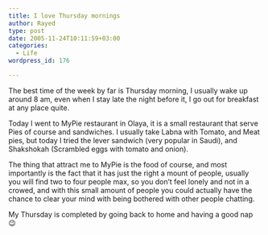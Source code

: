 ```yaml
---
title: I love Thursday mornings
author: Rayed
type: post
date: 2005-11-24T10:11:59+03:00
categories:
  - Life
wordpress_id: 176

---
```

<p>The best time of the week by far is Thursday morning, I usually wake up around 8 am, even when I stay late the night before it, I go out for breakfast at any place quite.</p>
<p>Today I went to MyPie restaurant in Olaya, it is a small restaurant that serve Pies of course and sandwiches. I usually take Labna with Tomato, and Meat pies, but today I tried the lever sandwich (very popular in Saudi), and Shakshokah (Scrambled eggs with tomato and onion).</p>
<p>The thing that attract me to MyPie is the food of course, and most importantly is the fact that it has just the right a mount of people, usually you will find two to four people max, so you don&#8217;t feel lonely and not in a crowed, and with this small amount of people you could actually have the chance to clear your mind with being bothered with other people chatting.</p>
<p>My Thursday is completed by going back to home and having a good nap 😉</p>
